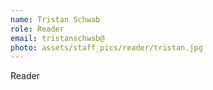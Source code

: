 ```yaml
---
name: Tristan Schwab
role: Reader
email: tristanschwab@
photo: assets/staff_pics/reader/tristan.jpg
---
```


Reader